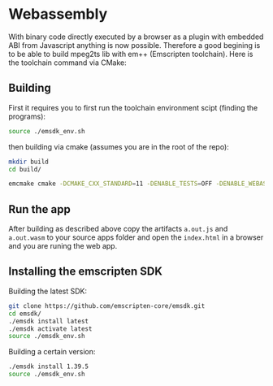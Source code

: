 # Webassembly
With binary code directly executed by a browser as a plugin with embedded ABI from Javascript anything is now possible. Therefore a good begining is to be able to build mpeg2ts lib with em++ (Emscripten toolchain). Here is the toolchain command via CMake:

## Building
First it requires you to first run the toolchain environment scipt (finding the programs):
```Bash
source ./emsdk_env.sh
```

then building via cmake (assumes you are in the root of the repo):
```Bash
mkdir build
cd build/

emcmake cmake -DCMAKE_CXX_STANDARD=11 -DENABLE_TESTS=OFF -DENABLE_WEBASSEMBLY=ON ..
```

## Run the app
After building as described above copy the artifacts `a.out.js` and `a.out.wasm` to your source apps folder and 
open the `index.html` in a browser and you are runing the web app.


## Installing the emscripten SDK
Building the latest SDK:
```Bash
git clone https://github.com/emscripten-core/emsdk.git
cd emsdk/
./emsdk install latest
./emsdk activate latest
source ./emsdk_env.sh
```

Building a certain version:
```Bash
./emsdk install 1.39.5
source ./emsdk_env.sh
```